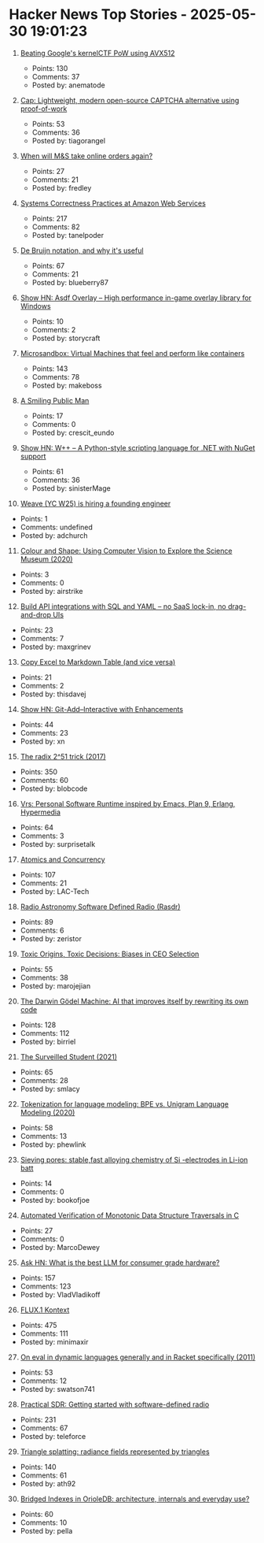 # Hacker News Top Stories - 2025-05-30 19:01:23

1. [Beating Google's kernelCTF PoW using AVX512](https://anemato.de/blog/kctf-vdf)
   - Points: 130
   - Comments: 37
   - Posted by: anematode

2. [Cap: Lightweight, modern open-source CAPTCHA alternative using proof-of-work](https://capjs.js.org/)
   - Points: 53
   - Comments: 36
   - Posted by: tiagorangel

3. [When will M&S take online orders again?](https://moneyweek.com/personal-finance/marks-and-spencer-online-order-problems)
   - Points: 27
   - Comments: 21
   - Posted by: fredley

4. [Systems Correctness Practices at Amazon Web Services](https://cacm.acm.org/practice/systems-correctness-practices-at-amazon-web-services/)
   - Points: 217
   - Comments: 82
   - Posted by: tanelpoder

5. [De Bruijn notation, and why it's useful](https://blueberrywren.dev/blog/debruijn-explanation/)
   - Points: 67
   - Comments: 21
   - Posted by: blueberry87

6. [Show HN: Asdf Overlay – High performance in-game overlay library for Windows](https://github.com/storycraft/asdf-overlay)
   - Points: 10
   - Comments: 2
   - Posted by: storycraft

7. [Microsandbox: Virtual Machines that feel and perform like containers](https://github.com/microsandbox/microsandbox)
   - Points: 143
   - Comments: 78
   - Posted by: makeboss

8. [A Smiling Public Man](https://salmagundi.skidmore.edu/articles/1407-a-smiling-public-man)
   - Points: 17
   - Comments: 0
   - Posted by: crescit_eundo

9. [Show HN: W++ – A Python-style scripting language for .NET with NuGet support](https://github.com/sinisterMage/WPlusPlus)
   - Points: 61
   - Comments: 36
   - Posted by: sinisterMage

10. [Weave (YC W25) is hiring a founding engineer](https://www.ycombinator.com/companies/weave-3/jobs)
   - Points: 1
   - Comments: undefined
   - Posted by: adchurch

11. [Colour and Shape: Using Computer Vision to Explore the Science Museum (2020)](https://lab.sciencemuseum.org.uk/colour-shape-using-computer-vision-to-explore-the-science-museum-c4b4f1cbd72c)
   - Points: 3
   - Comments: 0
   - Posted by: airstrike

12. [Build API integrations with SQL and YAML – no SaaS lock-in, no drag-and-drop UIs](https://github.com/paloaltodatabases/sequor)
   - Points: 23
   - Comments: 7
   - Posted by: maxgrinev

13. [Copy Excel to Markdown Table (and vice versa)](https://thisdavej.com/copy-table-in-excel-and-paste-as-a-markdown-table/)
   - Points: 21
   - Comments: 2
   - Posted by: thisdavej

14. [Show HN: Git-Add–Interactive with Enhancements](https://github.com/cwarden/git-add-interactive)
   - Points: 44
   - Comments: 23
   - Posted by: xn

15. [The radix 2^51 trick (2017)](https://www.chosenplaintext.ca/articles/radix-2-51-trick.html)
   - Points: 350
   - Comments: 60
   - Posted by: blobcode

16. [Vrs: Personal Software Runtime inspired by Emacs, Plan 9, Erlang, Hypermedia](https://github.com/leoshimo/vrs)
   - Points: 64
   - Comments: 3
   - Posted by: surprisetalk

17. [Atomics and Concurrency](https://redixhumayun.github.io/systems/2024/01/03/atomics-and-concurrency.html)
   - Points: 107
   - Comments: 21
   - Posted by: LAC-Tech

18. [Radio Astronomy Software Defined Radio (Rasdr)](https://radio-astronomy.org/rasdr)
   - Points: 89
   - Comments: 6
   - Posted by: zeristor

19. [Toxic Origins, Toxic Decisions: Biases in CEO Selection](https://papers.ssrn.com/sol3/papers.cfm?abstract_id=5270031)
   - Points: 55
   - Comments: 38
   - Posted by: marojejian

20. [The Darwin Gödel Machine: AI that improves itself by rewriting its own code](https://sakana.ai/dgm/)
   - Points: 128
   - Comments: 112
   - Posted by: birriel

21. [The Surveilled Student (2021)](https://www.chronicle.com/article/the-surveilled-student)
   - Points: 65
   - Comments: 28
   - Posted by: smlacy

22. [Tokenization for language modeling: BPE vs. Unigram Language Modeling (2020)](https://ndingwall.github.io/blog/tokenization)
   - Points: 58
   - Comments: 13
   - Posted by: phewlink

23. [Sieving pores: stable,fast alloying chemistry of Si -electrodes in Li-ion batt](https://www.nature.com/articles/s41467-025-60191-9)
   - Points: 14
   - Comments: 0
   - Posted by: bookofjoe

24. [Automated Verification of Monotonic Data Structure Traversals in C](https://arxiv.org/abs/2505.18818)
   - Points: 27
   - Comments: 0
   - Posted by: MarcoDewey

25. [Ask HN: What is the best LLM for consumer grade hardware?](undefined)
   - Points: 157
   - Comments: 123
   - Posted by: VladVladikoff

26. [FLUX.1 Kontext](https://bfl.ai/models/flux-kontext)
   - Points: 475
   - Comments: 111
   - Posted by: minimaxir

27. [On eval in dynamic languages generally and in Racket specifically (2011)](https://blog.racket-lang.org/2011/10/on-eval-in-dynamic-languages-generally.html)
   - Points: 53
   - Comments: 12
   - Posted by: swatson741

28. [Practical SDR: Getting started with software-defined radio](https://nostarch.com/practical-sdr)
   - Points: 231
   - Comments: 67
   - Posted by: teleforce

29. [Triangle splatting: radiance fields represented by triangles](https://trianglesplatting.github.io/)
   - Points: 140
   - Comments: 61
   - Posted by: ath92

30. [Bridged Indexes in OrioleDB: architecture, internals and everyday use?](https://www.orioledb.com/blog/orioledb-bridged-indexes)
   - Points: 60
   - Comments: 10
   - Posted by: pella

